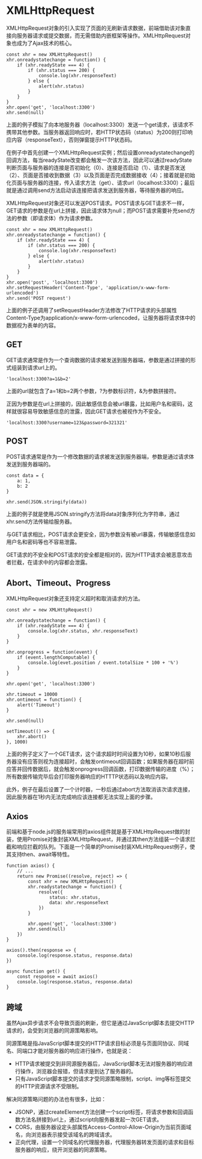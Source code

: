 # XMLHttpRequest

XMLHttpRequest对象的引入实现了页面的无刷新请求数据，前端借助该对象直接向服务器请求或提交数据，而无需借助内嵌框架等操作。XMLHttpRequest对象也成为了Ajax技术的核心。

```
const xhr = new XMLHttpRequest()
xhr.onreadystatechange = function() {
    if (xhr.readyState === 4) {
        if (xhr.status === 200) {
            console.log(xhr.responseText)
        } else {
            alert(xhr.status)
        }
    }
}
xhr.open('get', 'localhost:3300')
xhr.send(null)
```

上面的例子模拟了向本地服务器（localhost:3300）发送一个get请求，该请求不携带其他参数。当服务器返回响应时，若HTTP状态码（status）为200则打印响应内容（responseText），否则弹窗提示HTTP状态码。

在例子中首先创建一个XMLHttpRequest实例；然后设置onreadystatechange的回调方法，每当readyState改变都会触发一次该方法，因此可以通过readyState判断页面与服务器的连接是否初始化（0）、连接是否启动（1）、请求是否发送（2）、页面是否接收到数据（3）以及页面是否完成数据接收（4）；接着就是初始化页面与服务器的连接，传入请求方法（get）、请求url（localhost:3300）；最后就是通过调用send方法启动该连接把请求发送到服务器，等待服务器的响应。

XMLHttpRequest对象还可以发送POST请求。POST请求与GET请求不一样，GET请求的参数是在url上拼接，因此请求体为null；而POST请求需要补充send方法的参数（即请求体）作为请求参数。

```
const xhr = new XMLHttpRequest()
xhr.onreadystatechange = function() {
    if (xhr.readyState === 4) {
        if (xhr.status === 200) {
            console.log(xhr.responseText)
        } else {
            alert(xhr.status)
        }
    }
}
xhr.open('post', 'localhost:3300')
xhr.setRequestHeader('Content-Type', 'application/x-www-form-urlencoded')
xhr.send('POST request')
```

上面的例子还调用了setRequestHeader方法修改了HTTP请求的头部属性Content-Type为application/x-www-form-urlencoded，让服务器将请求体中的数据视为表单的内容。

## GET

GET请求通常是作为一个查询数据的请求被发送到服务器端，参数是通过拼接的形式组装到请求url上的。

```
'localhost:3300?a=1&b=2'
```

上面的url就包含了a=1和b=2两个参数，?为参数标识符，&为参数拼接符。

正因为参数是在url上拼接的，因此敏感信息会被url暴露，比如用户名和密码，这样就很容易导致敏感信息的泄露，因此GET请求也被视作为不安全。

```
'localhost:3300?username=123&password=321321'
```

## POST

POST请求通常是作为一个修改数据的请求被发送到服务器端，参数是通过请求体发送到服务器端的。

```
const data = {
    a: 1,
    b: 2
}

xhr.send(JSON.stringify(data))
```

上面的例子就是使用JSON.stringify方法将data对象序列化为字符串，通过xhr.send方法传输给服务器。

与GET请求相比，POST请求会更安全，因为参数没有被url暴露，传输敏感信息如用户名和密码等也不容易泄露。

GET请求的不安全和POST请求的安全都是相对的，因为HTTP请求会被恶意攻击者拦截，在请求中的内容都会泄露。

## Abort、Timeout、Progress

XMLHttpRequest对象还支持定义超时和取消请求的方法。

```
const xhr = new XMLHttpRequest()

xhr.onreadystatechange = function() {
    if (xhr.readyState === 4) {
        console.log(xhr.status, xhr.responseText)
    }
}

xhr.onprogress = function(event) {
    if (event.lengthComputable) {
        console.log(evet.position / event.totalSize * 100 + '%')
    }
}

xhr.open('get', 'localhost:3300')

xhr.timeout = 10000
xhr.ontimeout = function() {
    alert('Timeout')
}

xhr.send(null)

setTimeout(() => {
    xhr.abort()
}, 1000)
```

上面的例子定义了一个GET请求，这个请求超时时间设置为10秒，如果10秒后服务器没有应答则视为连接超时，会触发ontimeout回调函数；如果服务器在超时前应答并回传数据后，就会触发onprogress回调函数，打印数据传输的进度（%）；所有数据传输完毕后会打印服务器响应的HTTTP状态码以及响应内容。

此外，例子在最后设置了一个计时器，一秒后通过abort方法取消该次请求连接，因此服务器在1秒内无法完成响应该连接都无法实现上面的步骤。

## Axios

前端和基于node.js的服务端常用的axios组件就是基于XMLHttpRequest做的封装，使用Promise对象封装XMLHttpRequest，并通过其then方法组装一个请求拦截和响应拦截的队列。下面是一个简单的Promise封装XMLHttpRequest例子，使其支持then、await等特性。

```
function axios() {
    // ...
    return new Promise((resolve, reject) => {
        const xhr = new XMLHttpRequest()
        xhr.readystatechange = function() {
            resolve({
                status: xhr.status,
                data: xhr.responseText
            })
        }

        xhr.open('get', 'localhost:3300')
        xhr.send(null)
    })
}

axios().then(response => {
    console.log(response.status, response.data)
})

async function get() {
    const response = await axios()
    console.log(response.status, response.data)
}
```

## 跨域

虽然Ajax异步请求不会导致页面的刷新，但它是通过JavaScript脚本去提交HTTP请求的，会受到浏览器的同源策略影响。

同源策略是指JavaScript脚本提交的HTTP请求目标必须是与页面同协议、同域名、同端口才能对服务器的响应进行操作，也就是说：

* HTTP请求被提交到非同源服务器后，JavaScript脚本无法对服务器的响应进行操作，浏览器会报错，但请求是到达了服务器的。
* 只有JavaScript脚本提交的请求才受同源策略限制，script、img等标签提交的HTTP资源请求不受限制。

解决同源策略问题的办法也有很多，比如：

* JSONP，通过createElement方法创建一个script标签，将请求参数和回调函数方法名拼接到url上，通过script向服务器发起一次GET请求。
* CORS，由服务器设定头部属性Access-Control-Allow-Origin为当前页面域名，向浏览器表示接受该域名的跨域请求。
* 正向代理，设置一个同域名的代理服务器，代理服务器转发页面的请求和目标服务器的响应，绕开浏览器的同源策略。

